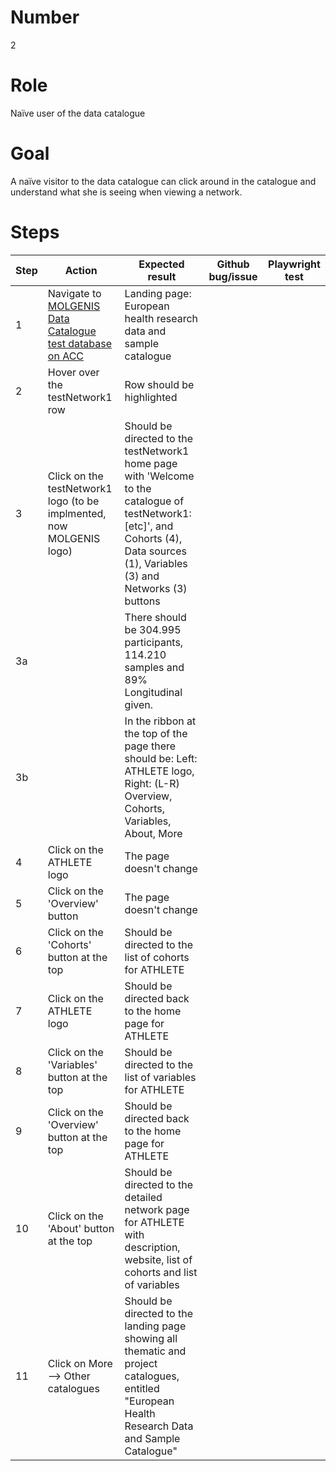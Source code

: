 # Number

2

# Role

Naïve user of the data catalogue

# Goal

A naïve visitor to the data catalogue can click around in the catalogue and understand what she is seeing when viewing a network.

# Steps

| Step | Action | Expected result | Github bug/issue | Playwright test |
| ---- | ------ | --------------- | -----------------| ----------------|
| 1 | Navigate to [MOLGENIS Data Catalogue test database on ACC](https://data-catalogue-acc.molgeniscloud.org/testCatalogue/ssr-catalogue) | Landing page: European health research data and sample catalogue| | |
| 2 | Hover over the testNetwork1 row | Row should be highlighted | | |
| 3 | Click on the testNetwork1 logo (to be implmented, now MOLGENIS logo) | Should be directed to the testNetwork1 home page with 'Welcome to the catalogue of testNetwork1: [etc]', and Cohorts (4), Data sources (1), Variables (3) and Networks (3) buttons | | |
| 3a | | There should be 304.995 participants, 114.210 samples and 89% Longitudinal given. | | |
| 3b | | In the ribbon at the top of the page there should be: Left: ATHLETE logo, Right: (L-R) Overview, Cohorts, Variables, About, More | | |
| 4 | Click on the ATHLETE logo | The page doesn't change | | |
| 5 | Click on the 'Overview' button| The page doesn't change | | |
| 6 | Click on the 'Cohorts' button at the top | Should be directed to the list of cohorts for ATHLETE | | |
| 7 | Click on the ATHLETE logo | Should be directed back to the home page for ATHLETE | | |
| 8 | Click on the 'Variables' button at the top |  Should be directed to the list of variables for ATHLETE | | |
| 9 | Click on the 'Overview' button at the top |Should be directed back to the home page for ATHLETE | | |
| 10 | Click on the 'About' button at the top |Should be directed to the detailed network page for ATHLETE with description, website, list of cohorts and list of variables | | |
| 11 | Click on More --> Other catalogues | Should be directed to the landing page showing all thematic and project catalogues, entitled "European Health Research Data and Sample Catalogue" | | |
